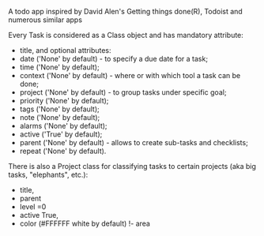 A todo app inspired by David Alen's Getting things done(R), Todoist and numerous similar apps

Every Task is considered as a Class object and has mandatory attribute:
- title,
and optional attributes:
- date ('None' by default) - to specify a due date for a task;
- time ('None' by default);
- context ('None' by default) - where or with which tool a task can be done;
- project ('None' by default) - to group tasks under specific goal;
- priority ('None' by default);
- tags ('None' by default);
- note ('None' by default);
- alarms ('None' by default);
- active ('True' by default);
- parent ('None' by default) - allows to create sub-tasks and checklists;
- repeat ('None' by default).

There is also a Project class for classifying tasks to certain projects (aka big tasks, "elephants", etc.):
- title, 
- parent
- level =0
- active True,
- color (#FFFFFF white by default)
!- area